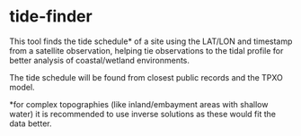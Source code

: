 # tide-finder
This tool finds the tide schedule* of a site using the LAT/LON and timestamp from a satellite observation, helping tie observations to the tidal profile for better analysis of coastal/wetland environments.

The tide schedule will be found from closest public records and the TPXO model.

*for complex topographies (like inland/embayment areas with shallow water) it is recommended to use inverse solutions as these would fit the data better. 
